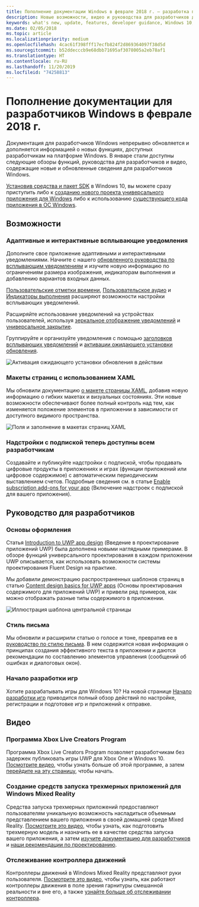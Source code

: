 ```yaml
---
title: Пополнение документации Windows в феврале 2018 г. — разработка приложений UWP
description: Новые возможности, видео и руководства для разработчиков добавлены в документацию для разработчиков Windows 10 в феврале 2018 г.
keywords: what's new, update, features, developer guidance, Windows 10, february
ms.date: 02/05/2018
ms.topic: article
ms.localizationpriority: medium
ms.openlocfilehash: 4cac61f398fff17ecfb824f2d869364097f38d5d
ms.sourcegitcommit: b52ddecccb9e68dbb71695af3078005a2eb78af1
ms.translationtype: HT
ms.contentlocale: ru-RU
ms.lasthandoff: 11/20/2019
ms.locfileid: "74258813"
---
```

# <a name="whats-new-in-the-windows-developer-docs-in-february-2018"></a>Пополнение документации для разработчиков Windows в феврале 2018 г.

Документация для разработчиков Windows непрерывно обновляется и дополняется информацией о новых функциях, доступных разработчикам на платформе Windows. В январе стали доступны следующие обзоры функций, руководства для разработчиков и видео, содержащие новые и обновленные сведения для разработчиков Windows.

[Установив средства и пакет SDK](https://developer.microsoft.com/windows/downloads#_blank) в Windows 10, вы можете сразу приступить либо к [созданию нового проекта универсального приложения для Windows](../get-started/create-uwp-apps.md) либо к использованию [существующего кода приложения в ОС Windows](../porting/index.md).


## <a name="features"></a>Возможности

### <a name="adaptive-and-interactive-toast-notifications"></a>Адаптивные и интерактивные всплывающие уведомления

Дополните свое приложение адаптивными и интерактивными уведомлениями. Начните с нашего [обновленного руководства по всплывающим уведомлениям](../design/shell/tiles-and-notifications/adaptive-interactive-toasts.md) и изучите новую информацию по ограничениям размера изображения, индикаторам выполнения и добавлению вариантов входных данных.

[Пользовательские отметки времени](../design/shell/tiles-and-notifications/custom-timestamps-on-toasts.md), [Пользовательское аудио](../design/shell/tiles-and-notifications/custom-audio-on-toasts.md) и [Индикаторы выполнения](../design/shell/tiles-and-notifications/toast-progress-bar.md) расширяют возможности настройки всплывающих уведомлений.

Расширяйте использование уведомлений на устройствах пользователей, используя [зеркальное отображение уведомлений](../design/shell/tiles-and-notifications/notification-mirroring.md) и [универсальное закрытие](../design/shell/tiles-and-notifications/universal-dismiss.md).

Группируйте и организуйте уведомления с помощью [заголовков всплывающих уведомлений](../design/shell/tiles-and-notifications/toast-headers.md) и [активации ожидающего установки обновления](../design/shell/tiles-and-notifications/toast-pending-update.md).

![Активация ожидающего установки обновления в действии](../design/shell/tiles-and-notifications/images/toast-pendingupdate.gif)

### <a name="page-layouts-with-xaml"></a>Макеты страниц с использованием XAML

Мы обновили документацию [о макете страницы XAML](../design/layout/layouts-with-xaml.md), добавив новую информацию о гибких макетах и визуальных состояниях. Эти новые возможности обеспечивают более полный контроль над тем, как изменяется положение элементов в приложении в зависимости от доступного видимого пространства.

![Поля и заполнение в макетах страниц XAML](../design/layout/images/xaml-layout-margins-padding.png)

### <a name="subscription-add-ons-are-now-available-to-all-developers"></a>Надстройки с подпиской теперь доступны всем разработчикам

Создавайте и публикуйте надстройки с подпиской, чтобы продавать цифровые продукты в приложениях и играх (функции приложений или цифровое содержимое) с автоматическим периодическим выставлением счетов. Подробные сведения см. в статье [Enable subscription add-ons for your app](../monetize/enable-subscription-add-ons-for-your-app.md) (Включение надстроек с подпиской для вашего приложения).

## <a name="developer-guidance"></a>Руководство для разработчиков

### <a name="design-basics"></a>Основы оформления

Статья [Introduction to UWP app design](../design/basics/design-and-ui-intro.md) (Введение в проектирование приложений UWP) была дополнена новыми наглядными примерами. В обзоре функций универсального проектирования в каждом приложении UWP описывается, как использовать возможности системы проектирования Fluent Design на практике.

Мы добавили демонстрацию распространенных шаблонов страниц в статью [Content design basics for UWP apps](../design/basics/content-basics.md) (Основы проектирования содержимого для приложений UWP) и привели ряд примеров, как можно отображать разные типы содержимого в приложении.

![Иллюстрация шаблона центральной страницы](../design/basics/images/hub.png)

### <a name="writing-style"></a>Стиль письма

Мы обновили и расширили статью о голосе и тоне, превратив ее в [руководство по стилю письма](../design/style/writing-style.md). В нем содержится новая информация о принципах создания эффективного текста в приложении и даются рекомендации по составлению элементов управления (сообщений об ошибках и диалоговых окон).

### <a name="getting-started-for-game-development"></a>Начало разработки игр

Хотите разрабатывать игры для Windows 10? На новой странице [Начало разработки игр](../gaming/getting-started.md) приводится полный обзор действий по настройке, регистрации и подготовке игр и приложений к отправке.

## <a name="videos"></a>Видео

### <a name="xbox-live-creators-program"></a>Программа Xbox Live Creators Program

Программа Xbox Live Creators Program позволяет разработчикам без задержек публиковать игры UWP для Xbox One и Windows 10. [Посмотрите видео](https://www.youtube.com/watch?v=zpFfHHBkVq4), чтобы узнать больше об этой программе, а затем [перейдите на эту страницу](https://www.xbox.com/developers/creators-program), чтобы начать.

### <a name="creating-3d-app-launchers-for-windows-mixed-reality"></a>Создание средств запуска трехмерных приложений для Windows Mixed Reality

Средства запуска трехмерных приложений предоставляют пользователям уникальную возможность насладиться объемным представлением вашего приложения в своей домашней среде Mixed Reality. [Посмотрите это видео](https://www.youtube.com/watch?v=TxIslHsEXno), чтобы узнать, как подготовить трехмерную модель и назначить ее в качестве средства запуска вашего приложения, а затем [изучите документацию для разработчиков](https://developer.microsoft.com/windows/mixed-reality/implementing_3d_app_launchers) и [наши рекомендации по проектированию](https://developer.microsoft.com/windows/mixed-reality/3d_app_launcher_design_guidance).

### <a name="motion-controller-tracking"></a>Отслеживание контроллера движений

Контроллеры движений в Windows Mixed Reality представляют руки пользователя. [Посмотрите это видео](https://www.youtube.com/watch?v=rkDpRllbLII), чтобы узнать, как работают контроллеры движения в поле зрения гарнитуры смешанной реальности и вне его, а также [узнайте больше об отслеживании контроллера](https://docs.microsoft.com/windows/mixed-reality/motion-controllers#controller_tracking_state%E2%80%9D).